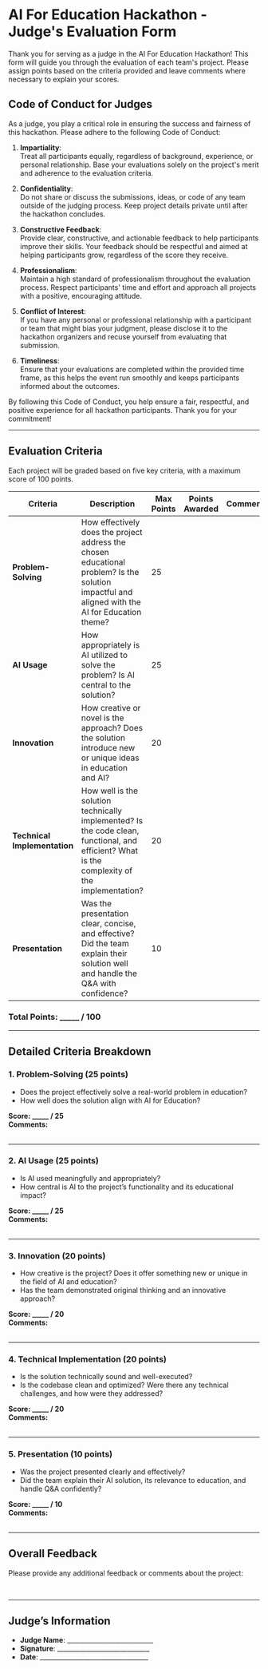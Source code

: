# AI For Education Hackathon - Judge's Evaluation Form

Thank you for serving as a judge in the AI For Education Hackathon! This form will guide you through the evaluation of each team's project. Please assign points based on the criteria provided and leave comments where necessary to explain your scores.

## Code of Conduct for Judges

As a judge, you play a critical role in ensuring the success and fairness of this hackathon. Please adhere to the following Code of Conduct:

1. **Impartiality**:  
   Treat all participants equally, regardless of background, experience, or personal relationship. Base your evaluations solely on the project's merit and adherence to the evaluation criteria.

2. **Confidentiality**:  
   Do not share or discuss the submissions, ideas, or code of any team outside of the judging process. Keep project details private until after the hackathon concludes.

3. **Constructive Feedback**:  
   Provide clear, constructive, and actionable feedback to help participants improve their skills. Your feedback should be respectful and aimed at helping participants grow, regardless of the score they receive.

4. **Professionalism**:  
   Maintain a high standard of professionalism throughout the evaluation process. Respect participants' time and effort and approach all projects with a positive, encouraging attitude.

5. **Conflict of Interest**:  
   If you have any personal or professional relationship with a participant or team that might bias your judgment, please disclose it to the hackathon organizers and recuse yourself from evaluating that submission.

6. **Timeliness**:  
   Ensure that your evaluations are completed within the provided time frame, as this helps the event run smoothly and keeps participants informed about the outcomes.

By following this Code of Conduct, you help ensure a fair, respectful, and positive experience for all hackathon participants. Thank you for your commitment!

---

## Evaluation Criteria
Each project will be graded based on five key criteria, with a maximum score of 100 points.

| Criteria                      | Description                                                                                                                                           | Max Points | Points Awarded | Comments |
|-------------------------------|-------------------------------------------------------------------------------------------------------------------------------------------------------|------------|----------------|----------|
| **Problem-Solving**            | How effectively does the project address the chosen educational problem? Is the solution impactful and aligned with the AI for Education theme?        | 25         |                |          |
| **AI Usage**                   | How appropriately is AI utilized to solve the problem? Is AI central to the solution?                                                                  | 25         |                |          |
| **Innovation**                 | How creative or novel is the approach? Does the solution introduce new or unique ideas in education and AI?                                             | 20         |                |          |
| **Technical Implementation**   | How well is the solution technically implemented? Is the code clean, functional, and efficient? What is the complexity of the implementation?          | 20         |                |          |
| **Presentation**               | Was the presentation clear, concise, and effective? Did the team explain their solution well and handle the Q&A with confidence?                        | 10         |                |          |

### Total Points: _____ / 100

---

## Detailed Criteria Breakdown

### 1. Problem-Solving (25 points)
- Does the project effectively solve a real-world problem in education?
- How well does the solution align with AI for Education?

**Score: _____ / 25**  
**Comments:**  
&nbsp;

---

### 2. AI Usage (25 points)
- Is AI used meaningfully and appropriately?
- How central is AI to the project’s functionality and its educational impact?

**Score: _____ / 25**  
**Comments:**  
&nbsp;

---

### 3. Innovation (20 points)
- How creative is the project? Does it offer something new or unique in the field of AI and education?
- Has the team demonstrated original thinking and an innovative approach?

**Score: _____ / 20**  
**Comments:**  
&nbsp;

---

### 4. Technical Implementation (20 points)
- Is the solution technically sound and well-executed?
- Is the codebase clean and optimized? Were there any technical challenges, and how were they addressed?

**Score: _____ / 20**  
**Comments:**  
&nbsp;

---

### 5. Presentation (10 points)
- Was the project presented clearly and effectively?
- Did the team explain their AI solution, its relevance to education, and handle Q&A confidently?

**Score: _____ / 10**  
**Comments:**  
&nbsp;

---

## Overall Feedback
Please provide any additional feedback or comments about the project:

&nbsp;

---

## Judge’s Information
- **Judge Name**: ___________________________
- **Signature**: _____________________________
- **Date**: __________________________________
